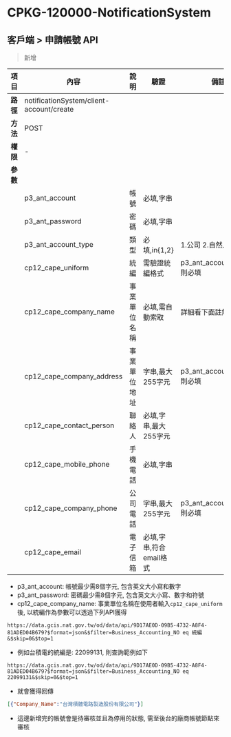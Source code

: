 # CPKG-120000-NotificationSystem

## 客戶端 > 申請帳號 API

> 新增

| 項目                      | 內容                       | 說明                |驗證                      |   備註         |
|---------------------------|----------------------------|----------------------|-----------------|----------------|
| <b>路徑</b>               | notificationSystem/client-account/create    |                        |                |                  |
| <b>方法</b>               | POST                        |                    |                    |                 |
| <b>權限</b>               | -                       |                     |                   |                 |
| <b>參數</b>               |                            |                       |                 |                 |
|                           | p3_ant_account            | 帳號            | 必填,字串          |                 |
|                           | p3_ant_password      | 密碼            | 必填,字串         |                 |
|                           | p3_ant_account_type      | 類型            | 必填,in{1,2}         | 1.公司 2.自然人                |
|                           | cp12_cape_uniform      | 統編            | 需驗證統編格式         | p3_ant_account_type:1 則必填                |
|                           | cp12_cape_company_name | 事業單位名稱    | 必填,需自動索取         | 詳細看下面註解                |
|                           | cp12_cape_company_address | 事業單位地址    | 字串,最大255字元         | p3_ant_account_type:1 則必填                |
|                           | cp12_cape_contact_person | 聯絡人    | 必填,字串,最大255字元         |                 |
|                           | cp12_cape_mobile_phone | 手機電話    | 必填,字串         |                 |
|                           | cp12_cape_company_phone | 公司電話    | 字串,最大255字元         | p3_ant_account_type:1 則必填                |
|                           | cp12_cape_email | 電子信箱    | 必填,字串,符合email格式         |                 |

- p3_ant_account: 帳號最少需8個字元, 包含英文大小寫和數字
- p3_ant_password: 密碼最少需8個字元, 包含英文大小寫、數字和符號
- cp12_cape_company_name: 事業單位名稱在使用者輸入```cp12_cape_uniform```後, 以統編作為參數可以透過下列API獲得
```url
https://data.gcis.nat.gov.tw/od/data/api/9D17AE0D-09B5-4732-A8F4-81ADED04B679?$format=json&$filter=Business_Accounting_NO eq 統編&$skip=0&$top=1
```
* 例如台積電的統編是: 22099131, 則查詢範例如下
```url
https://data.gcis.nat.gov.tw/od/data/api/9D17AE0D-09B5-4732-A8F4-81ADED04B679?$format=json&$filter=Business_Accounting_NO eq 22099131&$skip=0&$top=1
```
* 就會獲得回傳
```json
[{"Company_Name":"台灣積體電路製造股份有限公司"}]
```
- 這邊新增完的帳號會是待審核並且為停用的狀態, 需至後台的廠商帳號節點來審核
